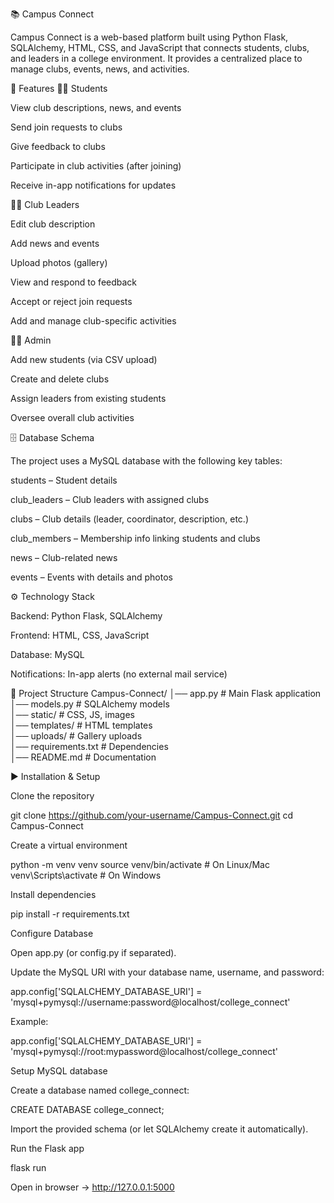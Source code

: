 📚 Campus Connect

Campus Connect is a web-based platform built using Python Flask, SQLAlchemy, HTML, CSS, and JavaScript that connects students, clubs, and leaders in a college environment. It provides a centralized place to manage clubs, events, news, and activities.

🚀 Features
👨‍🎓 Students

View club descriptions, news, and events

Send join requests to clubs

Give feedback to clubs

Participate in club activities (after joining)

Receive in-app notifications for updates

🧑‍💼 Club Leaders

Edit club description

Add news and events

Upload photos (gallery)

View and respond to feedback

Accept or reject join requests

Add and manage club-specific activities

👩‍💻 Admin

Add new students (via CSV upload)

Create and delete clubs

Assign leaders from existing students

Oversee overall club activities

🗄️ Database Schema

The project uses a MySQL database with the following key tables:

students – Student details

club_leaders – Club leaders with assigned clubs

clubs – Club details (leader, coordinator, description, etc.)

club_members – Membership info linking students and clubs

news – Club-related news

events – Events with details and photos

⚙️ Technology Stack

Backend: Python Flask, SQLAlchemy

Frontend: HTML, CSS, JavaScript

Database: MySQL

Notifications: In-app alerts (no external mail service)

📂 Project Structure
Campus-Connect/
│── app.py              # Main Flask application  
│── models.py           # SQLAlchemy models  
│── static/             # CSS, JS, images  
│── templates/          # HTML templates  
│── uploads/            # Gallery uploads  
│── requirements.txt    # Dependencies  
│── README.md           # Documentation  

▶️ Installation & Setup

Clone the repository

git clone https://github.com/your-username/Campus-Connect.git
cd Campus-Connect


Create a virtual environment

python -m venv venv
source venv/bin/activate   # On Linux/Mac
venv\Scripts\activate      # On Windows


Install dependencies

pip install -r requirements.txt


Configure Database

Open app.py (or config.py if separated).

Update the MySQL URI with your database name, username, and password:

app.config['SQLALCHEMY_DATABASE_URI'] = 'mysql+pymysql://username:password@localhost/college_connect'


Example:

app.config['SQLALCHEMY_DATABASE_URI'] = 'mysql+pymysql://root:mypassword@localhost/college_connect'


Setup MySQL database

Create a database named college_connect:

CREATE DATABASE college_connect;


Import the provided schema (or let SQLAlchemy create it automatically).

Run the Flask app

flask run


Open in browser → http://127.0.0.1:5000
